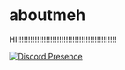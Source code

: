 # aboutmeh
HI!!!!!!!!!!!!!!!!!!!!!!!!!!!!!!!!!!!!!!!!!!!!!



[![Discord Presence](https://lanyard.cnrad.dev/api/571069296051093521)](https://discord.com/users/571069296051093521)
